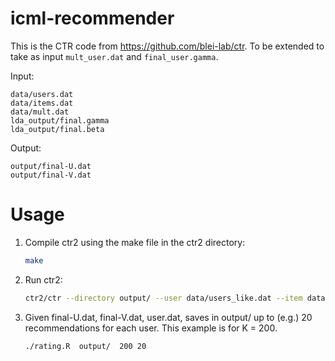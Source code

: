 # icml-recommender

This is the CTR code from https://github.com/blei-lab/ctr. 
To be extended to take as input `mult_user.dat` and `final_user.gamma`.

Input:

```
data/users.dat   
data/items.dat   
data/mult.dat    
lda_output/final.gamma    
lda_output/final.beta   
```

Output:

```
output/final-U.dat  
output/final-V.dat   
```

# Usage

1. Compile ctr2 using the make file in the ctr2 directory:     
    
    ```sh
    make  
    ```

2. Run ctr2:     
    
    ```sh
    ctr2/ctr --directory output/ --user data/users_like.dat --item data/items_like.dat  --mult_v data/mult_v_like.dat --mult_u data/mult_u_library.dat --theta_v_init lda_output/final_like.gamma_v --theta_u_init lda_output/final_library.gamma_u --beta_init lda_output/final.beta   
    ```

3. Given final-U.dat, final-V.dat, user.dat, saves in output/ up to (e.g.) 20 recommendations for each user. This example is for K = 200.    
    
    ```sh
    ./rating.R  output/  200 20
    ```
